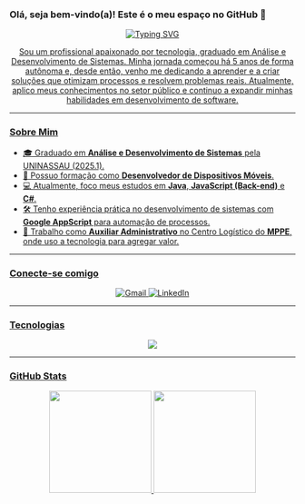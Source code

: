 

### Olá, seja bem-vindo(a)\! Este é o meu espaço no GitHub 👋

<p align="center"\>
<a href="[https://git.io/typing-svg](https://git.io/typing-svg)"\><img src="[https://readme-typing-svg.herokuapp.com?font=Fira+Code\&size=30\&pause=1000\&color=009F29\&center=true\&width=435\&lines=Analista+e+Desenvolvedor+de+Sistemas;Entusiasta+de+Tecnologia;Desenvolvedor+Mobile+e+Back-end](https://www.google.com/search?q=https://readme-typing-svg.herokuapp.com%3Ffont%3DFira%2BCode%26size%3D30%26pause%3D1000%26color%3D009F29%26center%3Dtrue%26width%3D435%26lines%3DAnalista%2Be%2BDesenvolvedor%2Bde%2BSistemas%3BEntusiasta%2Bde%2BTecnologia%3BDesenvolvedor%2BMobile%2Be%2BBack-end)" alt="Typing SVG" \><a\>
<p\>

<p align="center"\>
Sou um profissional apaixonado por tecnologia, graduado em Análise e Desenvolvimento de Sistemas. Minha jornada começou há 5 anos de forma autônoma e, desde então, venho me dedicando a aprender e a criar soluções que otimizam processos e resolvem problemas reais. Atualmente, aplico meus conhecimentos no setor público e continuo a expandir minhas habilidades em desenvolvimento de software.
<p\>

-----

### Sobre Mim

  - 🎓 Graduado em **Análise e Desenvolvimento de Sistemas** pela UNINASSAU (2025.1).
  - 📱 Possuo formação como **Desenvolvedor de Dispositivos Móveis**.
  - 💻 Atualmente, foco meus estudos em **Java**, **JavaScript (Back-end)** e **C\#**.
  - 🛠️ Tenho experiência prática no desenvolvimento de sistemas com **Google AppScript** para automação de processos.
  - 🏢 Trabalho como **Auxiliar Administrativo** no Centro Logístico do **MPPE**, onde uso a tecnologia para agregar valor.

-----

### Conecte-se comigo

<p align="center"\>
<a href="mailto:danielgomes388@gmail.com"\><img src="[https://img.shields.io/badge/Gmail-D14836?style=for-the-badge\&logo=gmail\&logoColor=white](https://img.shields.io/badge/Gmail-D14836?style=for-the-badge&logo=gmail&logoColor=white)" alt="Gmail"\><a\>
<a href="[https://www.linkedin.com/in/daniel-gomes-music-800b4221b/](https://www.google.com/search?q=https://www.linkedin.com/in/daniel-gomes-music-800b4221b/)" target="\_blank"\><img src="[https://img.shields.io/badge/LinkedIn-0077B5?style=for-the-badge\&logo=linkedin\&logoColor=white](https://www.google.com/search?q=https://img.shields.io/badge/LinkedIn-0077B5%3Fstyle%3Dfor-the-badge%26logo%3Dlinkedin%26logoColor%3Dwhite)" alt="LinkedIn"\><a\>
<p\>

-----

### Tecnologias

<p align="center"\>
<a href="[https://skillicons.dev](https://skillicons.dev)"\>
<img src="[https://skillicons.dev/icons?i=java,javascript,cs,idea,visualstudio,vscode,git,googlecloud](https://www.google.com/search?q=https://skillicons.dev/icons%3Fi%3Djava,javascript,cs,idea,visualstudio,vscode,git,googlecloud)" /\>
</a\>
</p\>

-----

### GitHub Stats

<p align="center"\>
<img height="180em" src="[https://github-readme-stats.vercel.app/api?username=Danielgs33\&show\_icons=true\&theme=dracula\&include\_all\_commits=true\&count\_private=true](https://www.google.com/search?q=https://github-readme-stats.vercel.app/api%3Fusername%3DDanielgs33%26show_icons%3Dtrue%26theme%3Ddracula%26include_all_commits%3Dtrue%26count_private%3Dtrue)"/\>
<img height="180em" src="[https://github-readme-stats.vercel.app/api/top-langs/?username=SEU-USUARIO-DO-GITHUB\&layout=compact\&langs\_count=7\&theme=dracula](https://www.google.com/search?q=https://github-readme-stats.vercel.app/api/top-langs/%3Fusername%3DSEU-USUARIO-DO-GITHUB%26layout%3Dcompact%26langs_count%3D7%26theme%3Ddracula)"/\>
</p\>

